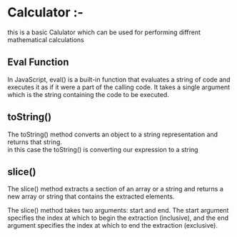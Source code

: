 <h1>Calculator :-</h1>
<p>this is a basic Calulator which can be used for performing diffrent mathematical calculations</p>

<h2>Eval Function</h2>
<p>In JavaScript, eval() is a built-in function that evaluates a string of code and executes it as if it were a part of the calling code. It takes a single argument which is the string containing the code to be executed.</p>

<h2>toString()</h2>
<p>The toString() method converts an object to a string representation and returns that string.</br>
in this case the toString() is converting our expression to a string</p>

<h2>slice()</h2>
<p>The slice() method extracts a section of an array or a string and returns a new array or string that contains the extracted elements.

The slice() method takes two arguments: start and end. The start argument specifies the index at which to begin the extraction (inclusive), and the end argument specifies the index at which to end the extraction (exclusive).
</p>
